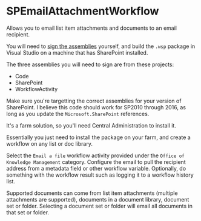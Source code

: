 # SPEmailAttachmentWorkflow
Allows you to email list item attachments and documents to an email recipient.

You will need to [sign the assemblies](https://docs.microsoft.com/en-us/dotnet/framework/app-domains/how-to-sign-an-assembly-with-a-strong-name) yourself, and build the `.wsp` package in Visual Studio on a machine that has SharePoint installed.

The three assemblies you will need to sign are from these projects:

- Code
- SharePoint
- WorkflowActivity

Make sure you're targetting the correct assemblies for your version of SharePoint. I believe this code should work for SP2010 through 2016, as long as you update the `Microsoft.SharePoint` references.

It's a farm solution, so you'll need Central Administration to install it.

Essentially you just need to install the package on your farm, and create a workflow on any list or doc library.

Select the `Email a file` workflow activity provided under the `Office of Knowledge Management` category. Configure the email to pull the recipient address from a metadata field or other workflow variable. Optionally, do something with the workflow result such as logging it to a workflow history list.

Supported documents can come from list item attachments (multiple attachments are supported), documents in a document library, document set or folder. Selecting a document set or folder will email all documents in that set or folder.
